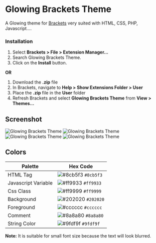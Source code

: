 # Glowing Brackets Theme


A Glowing theme for [Brackets](https://github.com/adobe/brackets/) very suited with HTML, CSS, PHP, Javascript....


### Installation
1. Select **Brackets > File > Extension Manager...**
2. Search Glowing Brackets Theme.
3. Click on the **Install** button.

**OR**

1. Download the **.zip** file
2. In Brackets, navigate to **Help > Show Extensions Folder > User**
3. Place the **.zip** file in the **User** folder
4. Refresh Brackets and select **Glowing Brackets Theme** from **View > Themes...**


## Screenshot
![Glowing Brackets Theme](https://raw.githubusercontent.com/seanDeee/glowing-brackets-theme/html.png)
![Glowing Brackets Theme](https://raw.githubusercontent.com/seanDeee/glowing-brackets-theme/css.png)
![Glowing Brackets Theme](https://raw.githubusercontent.com/seanDeee/glowing-brackets-theme/js.png)
![Glowing Brackets Theme](https://raw.githubusercontent.com/seanDeee/glowing-brackets-theme/php.png)




## Colors

Palette | Hex Code
--- | ---
HTML Tag | ![#8cb5f3](https://placehold.it/15/8cb5f3/000000?text=+) `#8cb5f3`
Javascript Variable | ![#ff9933](https://placehold.it/15/ff9933/000000?text=+) `#ff9933`
Css Class | ![#ff9999](https://placehold.it/15/8cb5f3/ff9999?text=+) `#ff9999`
Background | ![#202020](https://placehold.it/15/202020/ffffff?text=+) `#202020`
Foreground | ![#cccccc](https://placehold.it/15/cccccc/000000?text=+) `#cccccc`
Comment | ![#8a8a80](https://placehold.it/15/8a8a80/000000?text=+) `#8a8a80`
String Color | ![#9fdf9f](https://placehold.it/15/9fdf9f/000000?text=+) `#9fdf9f`


**Note:** It is suitable for small font size because the text will look blurred.

